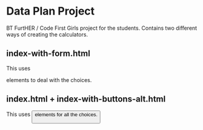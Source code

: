 # Data Plan Project

BT FurtHER / Code First Girls project for the students.
Contains two different ways of creating the calculators.

## index-with-form.html
This uses <form> elements to deal with the choices.

## index.html + index-with-buttons-alt.html
This uses <button> elements for all the choices.
